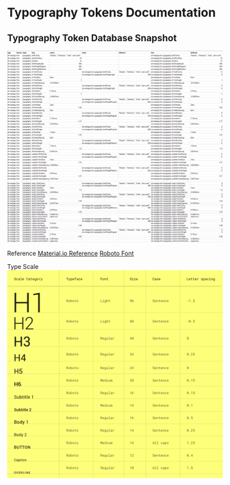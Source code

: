 # Typography Tokens Documentation

## Typography Token Database Snapshot

![Typography Token Database Snapshot 1](assets/tokens-typography-1.PNG "Typography Token Database Snapshot 1")
![Typography Token Database Snapshot 2](assets/tokens-typography-2.PNG "Typography Token Database Snapshot 2")

Reference
[Material.io Reference](https://material.io/design/typography/the-type-system.html)
[Roboto Font](https://fonts.google.com/specimen/Roboto)

Type Scale
![Type Scale](assets/mio-design_assets_1W8kyGVruuG_O8psvyiOaCf1lLFIMzB-N_typesystem-typescale.png "Type Scale")
